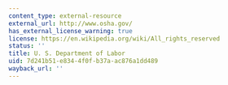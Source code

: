 ```yaml
---
content_type: external-resource
external_url: http://www.osha.gov/
has_external_license_warning: true
license: https://en.wikipedia.org/wiki/All_rights_reserved
status: ''
title: U. S. Department of Labor
uid: 7d241b51-e834-4f0f-b37a-ac876a1dd489
wayback_url: ''
---
```

